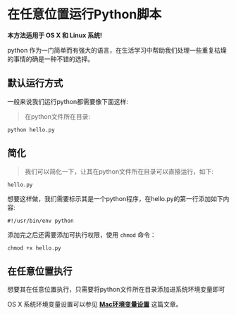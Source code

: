 # 在任意位置运行Python脚本

**本方法适用于 OS X 和 Linux 系统!**

python 作为一门简单而有强大的语言，在生活学习中帮助我们处理一些重复枯燥的事情的确是一种不错的选择。

## 默认运行方式
一般来说我们运行python都需要像下面这样:

> 在python文件所在目录:
```
python hello.py
```

## 简化

> 我们可以简化一下，让其在python文件所在目录可以直接运行，如下:
```
hello.py
```

想要这样做，我们需要标示其是一个python程序，在hello.py的第一行添加如下内容:

```
#!/usr/bin/env python
```

添加完之后还需要添加可执行权限，使用 `chmod` 命令：

```
chmod +x hello.py
```


## 在任意位置执行

想要其在任意位置执行，只需要将python文件所在目录添加进系统环境变量即可

OS X 系统环境变量设置可以参见 **[Mac环境变量设置](https://github.com/GcsSloop/MacDeveloper/blob/master/Skill/Path.md)** 这篇文章。

